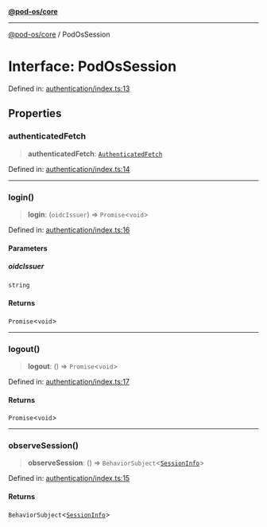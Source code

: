[**@pod-os/core**](../README.md)

***

[@pod-os/core](../globals.md) / PodOsSession

# Interface: PodOsSession

Defined in: [authentication/index.ts:13](https://github.com/pod-os/PodOS/blob/5f8057b37a40843b32a1365a54e4283e9f14e36c/core/src/authentication/index.ts#L13)

## Properties

### authenticatedFetch

> **authenticatedFetch**: [`AuthenticatedFetch`](../type-aliases/AuthenticatedFetch.md)

Defined in: [authentication/index.ts:14](https://github.com/pod-os/PodOS/blob/5f8057b37a40843b32a1365a54e4283e9f14e36c/core/src/authentication/index.ts#L14)

***

### login()

> **login**: (`oidcIssuer`) => `Promise`\<`void`\>

Defined in: [authentication/index.ts:16](https://github.com/pod-os/PodOS/blob/5f8057b37a40843b32a1365a54e4283e9f14e36c/core/src/authentication/index.ts#L16)

#### Parameters

##### oidcIssuer

`string`

#### Returns

`Promise`\<`void`\>

***

### logout()

> **logout**: () => `Promise`\<`void`\>

Defined in: [authentication/index.ts:17](https://github.com/pod-os/PodOS/blob/5f8057b37a40843b32a1365a54e4283e9f14e36c/core/src/authentication/index.ts#L17)

#### Returns

`Promise`\<`void`\>

***

### observeSession()

> **observeSession**: () => `BehaviorSubject`\<[`SessionInfo`](../type-aliases/SessionInfo.md)\>

Defined in: [authentication/index.ts:15](https://github.com/pod-os/PodOS/blob/5f8057b37a40843b32a1365a54e4283e9f14e36c/core/src/authentication/index.ts#L15)

#### Returns

`BehaviorSubject`\<[`SessionInfo`](../type-aliases/SessionInfo.md)\>
